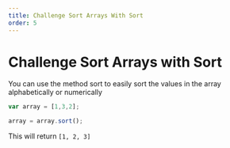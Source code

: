 ```yaml
---
title: Challenge Sort Arrays With Sort
order: 5
---
```

# Challenge Sort Arrays with Sort

You can use the method sort to easily sort the values in the array alphabetically or numerically

```javascript
var array = [1,3,2];

array = array.sort();
```

This will return `[1, 2, 3]`
